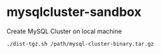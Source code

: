 mysqlcluster-sandbox
====================

Create MySQL Cluster on local machine


```
./dist-tgz.sh /path/mysql-cluster-binary.tar.gz
```